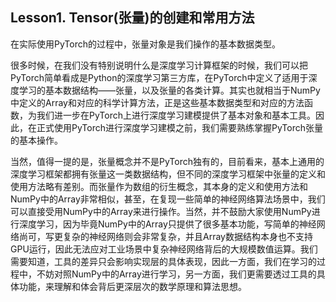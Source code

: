 ## Lesson1. Tensor(张量)的创建和常用方法

在实际使用PyTorch的过程中，张量对象是我们操作的基本数据类型。

很多时候，在我们没有特别说明什么是深度学习计算框架的时候，我们可以把PyTorch简单看成是Python的深度学习第三方库，在PyTorch中定义了适用于深度学习的基本数据结构——张量，以及张量的各类计算。其实也就相当于NumPy中定义的Array和对应的科学计算方法，正是这些基本数据类型和对应的方法函数，为我们进一步在PyTorch上进行深度学习建模提供了基本对象和基本工具。因此，在正式使用PyTorch进行深度学习建模之前，我们需要熟练掌握PyTorch张量的基本操作。

当然，值得一提的是，张量概念并不是PyTorch独有的，目前看来，基本上通用的深度学习框架都拥有张量这一类数据结构，但不同的深度学习框架中张量的定义和使用方法略有差别。而张量作为数组的衍生概念，其本身的定义和使用方法和NumPy中的Array非常相似，甚至，在复现一些简单的神经网络算法场景中，我们可以直接受用NumPy中的Array来进行操作。当然，并不鼓励大家使用NumPy进行深度学习，因为毕竟NumPy中的Array只提供了很多基本功能，写简单的神经网络尚可，写更复杂的神经网络则会非常复杂，并且Array数据结构本身也不支持GPU运行，因此无法应对工业场景中复杂神经网络背后的大规模数值运算。我们需要知道，工具的差异只会影响实现层的具体表现，因此一方面，我们在学习的过程中，不妨对照NumPy中的Array进行学习，另一方面，我们更需要透过工具的具体功能，来理解和体会背后更深层次的数学原理和算法思想。